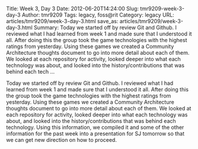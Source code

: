 Title: Week 3, Day 3
Date: 2012-06-20T14:24:00
Slug: tmr9209-week-3-day-3
Author: tmr9209
Tags: legacy, foss@rit
Category: legacy
URL: articles/tmr9209/week-3-day-3.html
save_as: articles/tmr9209/week-3-day-3.html
Summary: Today we started off by review Git and Github. I reviewed what I had learned from week 1 and made sure that I understood it all. After doing this the group took the game technologies with the highest ratings from yesterday. Using these games we created a Community Architecture thoughts document to go into more detail about each of them. We looked at each repository for activity, looked deeper into what each technology was about, and looked into the history/contributions that was behind each tech ... 

Today we started off by review Git and Github. I reviewed what I had learned
from week 1 and made sure that I understood it all. After doing this the group
took the game technologies with the highest ratings from yesterday. Using
these games we created a Community Architecture thoughts document to go into
more detail about each of them. We looked at each repository for activity,
looked deeper into what each technology was about, and looked into the
history/contributions that was behind each technology. Using this information,
we compiled it and some of the other information for the past week into a
presentation for SJ tomorrow so that we can get new direction on how to
proceed.

